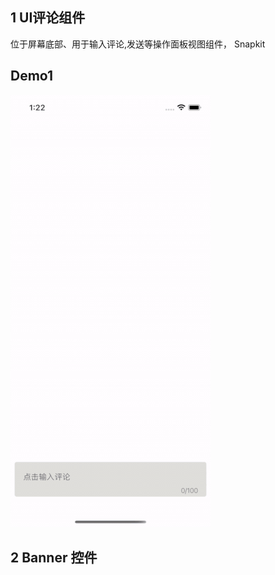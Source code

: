 ## 1 UI评论组件

位于屏幕底部、用于输入评论,发送等操作面板视图组件， Snapkit



## Demo1

![示例](./BottomInputView/Demo/ezgif-4-b58017a329.gif)




## 2 Banner 控件

